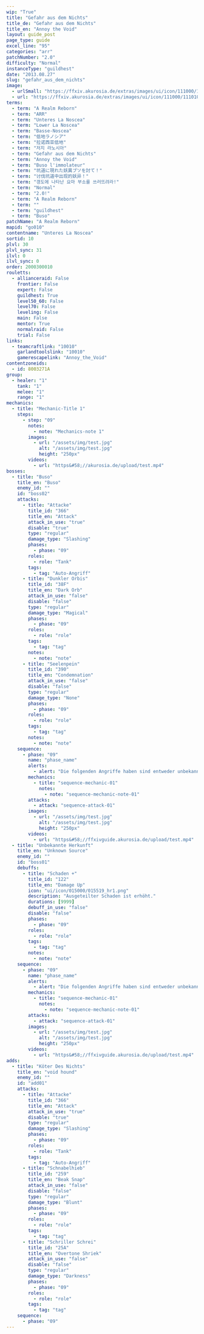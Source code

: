 ```yaml
---
wip: "True"
title: "Gefahr aus dem Nichts"
title_de: "Gefahr aus dem Nichts"
title_en: "Annoy the Void"
layout: guide_post
page_type: guide
excel_line: "95"
categories: "arr"
patchNumber: "2.0"
difficulty: "Normal"
instanceType: "guildhest"
date: "2013.08.27"
slug: "gefahr_aus_dem_nichts"
image:
  - urlSmall: "https://ffxiv.akurosia.de/extras/images/ui/icon/111000/111010_hr1.png"
  - url: "https://ffxiv.akurosia.de/extras/images/ui/icon/111000/111010_hr1.png"
terms:
  - term: "A Realm Reborn"
  - term: "ARR"
  - term: "Unteres La Noscea"
  - term: "Lower La Noscea"
  - term: "Basse-Noscea"
  - term: "低地ラノシア"
  - term: "拉诺西亚低地"
  - term: "저지 라노시아"
  - term: "Gefahr aus dem Nichts"
  - term: "Annoy the Void"
  - term: "Buso l'immolateur"
  - term: "坑道に現れた妖異ブソを討て！"
  - term: "讨伐坑道中出现的妖异！"
  - term: "갱도에 나타난 요마 부소를 쓰러뜨려라!"
  - term: "Normal"
  - term: "2.0!"
  - term: "A Realm Reborn"
  - term: ""
  - term: "guildhest"
  - term: "Buso"
patchName: "A Realm Reborn"
mapid: "go010"
contentname: "Unteres La Noscea"
sortid: 10
plvl: 30
plvl_sync: 31
ilvl: 0
ilvl_sync: 0
order: 2000300010
rouletts:
  - allianceraid: False
    frontier: False
    expert: False
    guildhest: True
    level50_60: False
    level70: False
    leveling: False
    main: False
    mentor: True
    normalraid: False
    trial: False
links:
  - teamcraftlink: "10010"
    garlandtoolslink: "10010"
    gamerescapelink: "Annoy_the_Void"
contentzoneids:
  - id: 8003271A
group:
  - healer: "1"
    tank: "1"
    melee: "1"
    range: "1"
mechanics:
  - title: "Mechanic-Title 1"
    steps:
      - step: "09"
        notes:
          - note: "Mechanics-note 1"
        images:
          - url: "/assets/img/test.jpg"
            alt: "/assets/img/test.jpg"
            height: "250px"
        videos:
          - url: "https&#58;//akurosia.de/upload/test.mp4"
bosses:
  - title: "Buso"
    title_en: "Buso"
    enemy_id: ""
    id: "boss02"
    attacks:
      - title: "Attacke"
        title_id: "366"
        title_en: "Attack"
        attack_in_use: "true"
        disable: "true"
        type: "regular"
        damage_type: "Slashing"
        phases:
          - phase: "09"
        roles:
          - role: "Tank"
        tags:
          - tag: "Auto-Angriff"
      - title: "Dunkler Orbis"
        title_id: "38F"
        title_en: "Dark Orb"
        attack_in_use: "false"
        disable: "false"
        type: "regular"
        damage_type: "Magical"
        phases:
          - phase: "09"
        roles:
          - role: "role"
        tags:
          - tag: "tag"
        notes:
          - note: "note"
      - title: "Seelenpein"
        title_id: "390"
        title_en: "Condemnation"
        attack_in_use: "false"
        disable: "false"
        type: "regular"
        damage_type: "None"
        phases:
          - phase: "09"
        roles:
          - role: "role"
        tags:
          - tag: "tag"
        notes:
          - note: "note"
    sequence:
      - phase: "09"
        name: "phase_name"
        alerts:
          - alert: "Die folgenden Angriffe haben sind entweder unbekannt oder haben keine klare Herkunft"
        mechanics:
          - title: "sequence-mechanic-01"
            notes:
              - note: "sequence-mechanic-note-01"
        attacks:
          - attack: "sequence-attack-01"
        images:
          - url: "/assets/img/test.jpg"
            alt: "/assets/img/test.jpg"
            height: "250px"
        videos:
          - url: "https&#58;//ffxivguide.akurosia.de/upload/test.mp4"
  - title: "Unbekannte Herkunft"
    title_en: "Unknown Source"
    enemy_id: ""
    id: "boss01"
    debuffs:
      - title: "Schaden +"
        title_id: "122"
        title_en: "Damage Up"
        icon: "ui/icon/015000/015519_hr1.png"
        description: "Ausgeteilter Schaden ist erhöht."
        durations: [9999]
        debuff_in_use: "false"
        disable: "false"
        phases:
          - phase: "09"
        roles:
          - role: "role"
        tags:
          - tag: "tag"
        notes:
          - note: "note"
    sequence:
      - phase: "09"
        name: "phase_name"
        alerts:
          - alert: "Die folgenden Angriffe haben sind entweder unbekannt oder haben keine klare Herkunft"
        mechanics:
          - title: "sequence-mechanic-01"
            notes:
              - note: "sequence-mechanic-note-01"
        attacks:
          - attack: "sequence-attack-01"
        images:
          - url: "/assets/img/test.jpg"
            alt: "/assets/img/test.jpg"
            height: "250px"
        videos:
          - url: "https&#58;//ffxivguide.akurosia.de/upload/test.mp4"
adds:
  - title: "Köter Des Nichts"
    title_en: "void hound"
    enemy_id: ""
    id: "add01"
    attacks:
      - title: "Attacke"
        title_id: "366"
        title_en: "Attack"
        attack_in_use: "true"
        disable: "true"
        type: "regular"
        damage_type: "Slashing"
        phases:
          - phase: "09"
        roles:
          - role: "Tank"
        tags:
          - tag: "Auto-Angriff"
      - title: "Schnabelhieb"
        title_id: "259"
        title_en: "Beak Snap"
        attack_in_use: "false"
        disable: "false"
        type: "regular"
        damage_type: "Blunt"
        phases:
          - phase: "09"
        roles:
          - role: "role"
        tags:
          - tag: "tag"
      - title: "Schriller Schrei"
        title_id: "25A"
        title_en: "Overtone Shriek"
        attack_in_use: "false"
        disable: "false"
        type: "regular"
        damage_type: "Darkness"
        phases:
          - phase: "09"
        roles:
          - role: "role"
        tags:
          - tag: "tag"
    sequence:
      - phase: "09"
---
```


